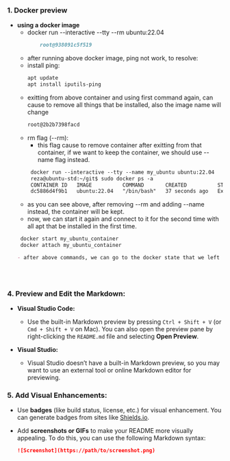 ### 1. **Docker preview**

- **using a docker image**
  - docker run --interactive --tty --rm ubuntu:22.04
    ```markdown
        root@938091c5f519
  - after running above docker image, ping not work, to resolve: 
  - install ping:
     ```markdown
     apt update
     apt install iputils-ping

  - exitting from above container and using first command again, can cause to remove all things that be installed, also the image name will change
     ```markdown
     root@2b2b7398facd

  - rm flag (--rm):
     - this flag cause to remove container after exitting from that container, if we want to keep the container, we should use --name flag instead.
     ```markdown
      docker run --interactive --tty --name my_ubuntu ubuntu:22.04
      reza@ubuntu-std:~/git$ sudo docker ps -a
      CONTAINER ID   IMAGE          COMMAND       CREATED          STATUS                     PORTS     NAMES
      dc5886d4f9b1   ubuntu:22.04   "/bin/bash"   37 seconds ago   Exited (0) 4 seconds ago             my_ubuntu_container

  - as you can see above, after removing --rm and adding --name instead, the container will be kept. 
  - now, we can start it again and connect to it for the second time with all apt that be installed in the first time.
  ```markdown
   docker start my_ubuntu_container
   docker attach my_ubuntu_container

  - after above commands, we can go to the docker state that we left before, i mean ping is available on the docker
 




### 4. **Preview and Edit the Markdown:**

- **Visual Studio Code:**
  - Use the built-in Markdown preview by pressing `Ctrl + Shift + V` (or `Cmd + Shift + V` on Mac). You can also open the preview pane by right-clicking the `README.md` file and selecting **Open Preview**.
  
- **Visual Studio:**
  - Visual Studio doesn’t have a built-in Markdown preview, so you may want to use an external tool or online Markdown editor for previewing.

### 5. **Add Visual Enhancements:**

- Use **badges** (like build status, license, etc.) for visual enhancement. You can generate badges from sites like [Shields.io](https://shields.io).
- Add **screenshots or GIFs** to make your README more visually appealing. To do this, you can use the following Markdown syntax:

  ```markdown
  ![Screenshot](https://path/to/screenshot.png)